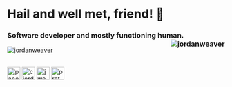 <h1 align="left">Hail and well met, friend! 👋</h1>
<h3 align="left">Software developer and mostly functioning human. <img align="right" src="https://komarev.com/ghpvc/?username=jordanweaver" alt="jordanweaver" /> </h3>

<a href="https://github.com/anuraghazra/github-readme-stats">
  <img align="center" src="https://github-readme-stats.vercel.app/api/top-langs/?username=jordanweaver&layout=compact&hide=html&theme=solarized-light&hide_title=true" alt="jordanweaver" />
</a><br /> 
<br /> 
<p align="left">
<a href="https://twitter.com/papertapes" target="blank"><img align="center" src="https://cdn.jsdelivr.net/npm/simple-icons@3.0.1/icons/twitter.svg" alt="papertapes" height="30" width="30" /></a>
<a href="https://linkedin.com/in/cjordanweaver" target="blank"><img align="center" src="https://cdn.jsdelivr.net/npm/simple-icons@3.0.1/icons/linkedin.svg" alt="cjordanweaver" height="30" width="30" /></a>
<a href="https://stackoverflow.com/users/jweaver" target="blank"><img align="center" src="https://cdn.jsdelivr.net/npm/simple-icons@3.0.1/icons/stackoverflow.svg" alt="jweaver" height="30" width="30" /></a>
<a href="https://instagram.com/protojordie" target="blank"><img align="center" src="https://cdn.jsdelivr.net/npm/simple-icons@3.0.1/icons/instagram.svg" alt="protojordie" height="30" width="30" /></a>
</p>
